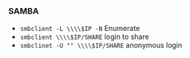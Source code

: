 ### SAMBA
- `smbclient -L \\\\$IP -N` Enumerate
- `smbclient \\\\$IP/SHARE` login to share
- `smbclinet -U "" \\\\$IP/SHARE` anonymous login